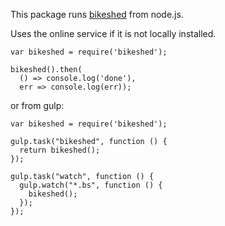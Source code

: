 This package runs [bikeshed] from node.js.

Uses the online service if it is not locally installed.

```
var bikeshed = require('bikeshed');

bikeshed().then(
  () => console.log('done'),
  err => console.log(err));
```

or from gulp:

```
var bikeshed = require('bikeshed');

gulp.task("bikeshed", function () {
  return bikeshed();
});

gulp.task("watch", function () {
  gulp.watch("*.bs", function () {
    bikeshed();
  });
});
```

[bikeshed]: https://github.com/tabatkins/bikeshed
